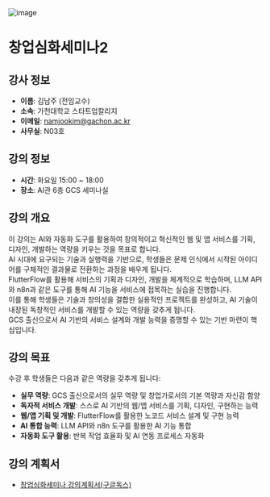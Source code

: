 <img alt="image" src="https://github.com/user-attachments/assets/5f77e40c-f894-42d8-a8c3-cfe9f1daf4b3">

# 창업심화세미나2 

## 강사 정보
- **이름**: 김남주 (전임교수)
- **소속**: 가천대학교 스타트업칼리지
- **이메일**: namjookim@gachon.ac.kr
- **사무실**: N03호

## 강의 정보
- **시간**: 화요일 15:00 ~ 18:00
- **장소**: AI관 6층 GCS 세미나실

## 강의 개요
이 강의는 AI와 자동화 도구를 활용하여 창의적이고 혁신적인 웹 및 앱 서비스를 기획, 디자인, 개발하는 역량을 키우는 것을 목표로 합니다.  
AI 시대에 요구되는 기술과 실행력을 기반으로, 학생들은 문제 인식에서 시작된 아이디어를 구체적인 결과물로 전환하는 과정을 배우게 됩니다.  
FlutterFlow를 활용해 서비스의 기획과 디자인, 개발을 체계적으로 학습하며, LLM API와 n8n과 같은 도구를 통해 AI 기능을 서비스에 접목하는 실습을 진행합니다.  
이를 통해 학생들은 기술과 창의성을 결합한 실용적인 프로젝트를 완성하고, AI 기술이 내장된 독창적인 서비스를 개발할 수 있는 역량을 갖추게 됩니다.  
GCS 출신으로서 AI 기반의 서비스 설계와 개발 능력을 증명할 수 있는 기반 마련이 핵심입니다.

## 강의 목표
수강 후 학생들은 다음과 같은 역량을 갖추게 됩니다:
- **실무 역량**: GCS 출신으로서의 실무 역량 및 창업가로서의 기본 역량과 자신감 함양
- **독자적 서비스 개발**: 스스로 AI 기반의 웹/앱 서비스를 기획, 디자인, 구현하는 능력
- **웹/앱 기획 및 개발**: FlutterFlow를 활용한 노코드 서비스 설계 및 구현 능력
- **AI 통합 능력**: LLM API와 n8n 도구를 활용한 AI 기능 통합
- **자동화 도구 활용**: 반복 작업 효율화 및 AI 연동 프로세스 자동화

## 강의 계획서
- [창업심화세미나 강의계획서(구글독스)](https://docs.google.com/document/d/1T5-kcMnMo0sMFCd-N2SWUQsy35fKKEUyVSRG4lwvB00/edit?tab=t.0)
